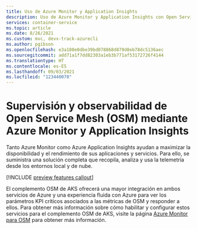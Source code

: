 ```yaml
---
title: Uso de Azure Monitor y Application Insights
description: Uso de Azure Monitor y Application Insights con Open Service Mesh
services: container-service
ms.topic: article
ms.date: 8/26/2021
ms.custom: mvc, devx-track-azurecli
ms.author: pgibson
ms.openlocfilehash: e3a180e0dbe39bd078868d879d8eb78dc5136aec
ms.sourcegitcommit: add71a1f7dd82303a1eb3b771af53172726f4144
ms.translationtype: HT
ms.contentlocale: es-ES
ms.lasthandoff: 09/03/2021
ms.locfileid: "123440070"
---
```

# <a name="open-service-mesh-osm-monitoring-and-observability-using-azure-monitor-and-applications-insights"></a>Supervisión y observabilidad de Open Service Mesh (OSM) mediante Azure Monitor y Application Insights

Tanto Azure Monitor como Azure Application Insights ayudan a maximizar la disponibilidad y el rendimiento de sus aplicaciones y servicios. Para ello, se suministra una solución completa que recopila, analiza y usa la telemetría desde los entornos local y de nube.

[!INCLUDE [preview features callout](./includes/preview/preview-callout.md)]

El complemento OSM de AKS ofrecerá una mayor integración en ambos servicios de Azure y una experiencia fluida con Azure para ver los parámetros KPI críticos asociados a las métricas de OSM y responder a ellos. Para obtener más información sobre cómo habilitar y configurar estos servicios para el complemento OSM de AKS, visite la página [Azure Monitor para OSM](https://aka.ms/azmon/osmpreview) para obtener más información.